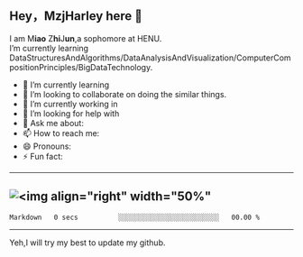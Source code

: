 ## Hey，MzjHarley here 👋
I am M**iao** Z**hi**J**un**,a sophomore at HENU.   
I’m currently learning DataStructuresAndAlgorithms/DataAnalysisAndVisualization/ComputerCompositionPrinciples/BigDataTechnology.

-   🌱 I’m currently learning 
-   👯 I’m looking to collaborate on doing the similar things.  
-   🔭 I’m currently working in  
-   🤔 I’m looking for help with  
-   💬 Ask me about:  
-   📫 How to reach me:  
-   😄 Pronouns:   
-   ⚡ Fun fact:
---
![<img align="right" width="50%"](https://github-readme-stats.vercel.app/api?username=MzjHarley)
---
<!--START_SECTION:waka-->

```text
Markdown   0 secs          ░░░░░░░░░░░░░░░░░░░░░░░░░   00.00 %
```

<!--END_SECTION:waka-->
---

Yeh,I will try my best to update my github.
